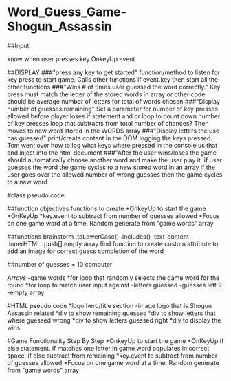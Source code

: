 # Word_Guess_Game-Shogun_Assassin

##Input

know when user presses key
OnkeyUp event

##DISPLAY
###"press any key to get started"
function/method to listen for key press to start game. Calls other functions
if event.key then start all the other functions
###"Wins # of times user guessed the word correctly."
Key press must match the letter of the stored words in array or other code
should be average number of letters for total of words chosen
###"Display number of guesses remaining"
Set a parameter for number of key presses allowed before player loses
if statement and or loop to count down number of key presses
loop that subtracts from total number of chances? Then moves to new word stored in the WORDS array
###"Display letters the use has guessed"
print/create content in the DOM logging the keys pressed.
Tom went over how to log what keys where pressed in the console us that and inject into the html document
###"After the user wins/loses the game should automatically choose another word and make the user play it.
if user guesses the word the game cycles to a new stored word in an array
if the user goes over the allowed number of wrong guesses then the game cycles to a new word

#class pseudo code

##function objectives functions to create
*OnkeyUp to start the game
*OnKeyUp
*key.event to subtract from number of guesses allowed
*Focus on one game word at a time. Random generate from "game words" array

##functions brainstorm
.toLowerCase()
.includes()
.text-content
.innerHTML
.push[] empty array
find function to create custom attribute to add an image for correct guess completion of the word

##number of guesses = 10
computer

_Arrays_
-game words
*for loop that randomly selects the game word for the round
*for loop to match user input against
-letters guessed
-guesses left 9
-empty array

#HTML pseudo code
*logo hero/title section
-image logo that is Shogun Assassin related
*div to show remaining guesses
*div to show letters that where guessed wrong
*div to show letters guessed right
\*div to display the wins

#Game Functionality Step By Step
*OnkeyUp to start the game
*OnKeyUp if else statement. if matches one letter in game word populates in correct space. if else subtract from remaining
*key.event to subtract from number of guesses allowed
*Focus on one game word at a time. Random generate from "game words" array
